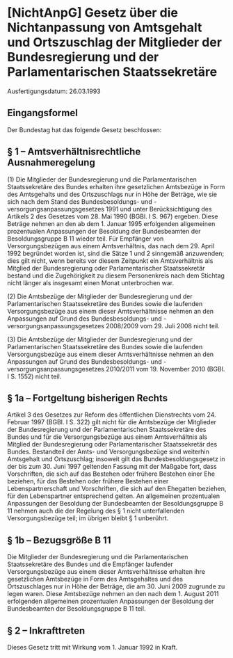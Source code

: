 # [NichtAnpG] Gesetz über die Nichtanpassung von Amtsgehalt und Ortszuschlag der Mitglieder der Bundesregierung und der Parlamentarischen Staatssekretäre

Ausfertigungsdatum: 26.03.1993

 

## Eingangsformel

Der Bundestag hat das folgende Gesetz beschlossen:


## § 1 – Amtsverhältnisrechtliche Ausnahmeregelung

(1) Die Mitglieder der Bundesregierung und die Parlamentarischen Staatssekretäre des Bundes erhalten ihre gesetzlichen Amtsbezüge in Form des Amtsgehalts und des Ortszuschlags nur in Höhe der Beträge, wie sie sich nach dem Stand des Bundesbesoldungs- und -versorgungsanpassungsgesetzes 1991 und unter Berücksichtigung des Artikels 2 des Gesetzes vom 28. Mai 1990 (BGBl. I S. 967) ergeben. Diese Beträge nehmen an den ab dem 1. Januar 1995 erfolgenden allgemeinen prozentualen Anpassungen der Besoldung der Bundesbeamten der Besoldungsgruppe B 11 wieder teil. Für Empfänger von Versorgungsbezügen aus einem Amtsverhältnis, das nach dem 29. April 1992 begründet worden ist, sind die Sätze 1 und 2 sinngemäß anzuwenden; dies gilt nicht, wenn bereits vor diesem Zeitpunkt ein Amtsverhältnis als Mitglied der Bundesregierung oder Parlamentarischer Staatssekretär bestand und die Zugehörigkeit zu diesem Personenkreis nach dem Stichtag nicht länger als insgesamt einen Monat unterbrochen war.

(2) Die Amtsbezüge der Mitglieder der Bundesregierung und der Parlamentarischen Staatssekretäre des Bundes sowie die laufenden Versorgungsbezüge aus einem dieser Amtsverhältnisse nehmen an den Anpassungen auf Grund des Bundesbesoldungs- und -versorgungsanpassungsgesetzes 2008/2009 vom 29. Juli 2008 nicht teil.

(3) Die Amtsbezüge der Mitglieder der Bundesregierung und der Parlamentarischen Staatssekretäre des Bundes sowie die laufenden Versorgungsbezüge aus einem dieser Amtsverhältnisse nehmen an den Anpassungen auf Grund des Bundesbesoldungs- und -versorgungsanpassungsgesetzes 2010/2011 vom 19. November 2010 (BGBl. I S. 1552) nicht teil.


## § 1a – Fortgeltung bisherigen Rechts

Artikel 3 des Gesetzes zur Reform des öffentlichen Dienstrechts vom 24. Februar 1997 (BGBl. I S. 322) gilt nicht für die Amtsbezüge der Mitglieder der Bundesregierung und der Parlamentarischen Staatssekretäre des Bundes und für die Versorgungsbezüge aus einem Amtsverhältnis als Mitglied der Bundesregierung oder Parlamentarischer Staatssekretär des Bundes. Bestandteil der Amts- und Versorgungsbezüge sind weiterhin Amtsgehalt und Ortszuschlag; insoweit gilt das Bundesbesoldungsgesetz in der bis zum 30. Juni 1997 geltenden Fassung mit der Maßgabe fort, dass Vorschriften, die sich auf das Bestehen oder frühere Bestehen einer Ehe beziehen, für das Bestehen oder frühere Bestehen einer Lebenspartnerschaft und Vorschriften, die sich auf den Ehegatten beziehen, für den Lebenspartner entsprechend gelten. An allgemeinen prozentualen Anpassungen der Besoldung der Bundesbeamten der Besoldungsgruppe B 11 nehmen auch die der Regelung des § 1 nicht unterfallenden Versorgungsbezüge teil; im übrigen bleibt § 1 unberührt.


## § 1b – Bezugsgröße B 11

Die Mitglieder der Bundesregierung und die Parlamentarischen Staatssekretäre des Bundes und die Empfänger laufender Versorgungsbezüge aus einem dieser Amtsverhältnisse erhalten ihre gesetzlichen Amtsbezüge in Form des Amtsgehaltes und des Ortszuschlages nur in Höhe der Beträge, die am 30. Juni 2009 zugrunde zu legen waren. Diese Amtsbezüge nehmen an den nach dem 1. August 2011 erfolgenden allgemeinen prozentualen Anpassungen der Besoldung der Bundesbeamten der Besoldungsgruppe B 11 teil.


## § 2 – Inkrafttreten

Dieses Gesetz tritt mit Wirkung vom 1. Januar 1992 in Kraft.

